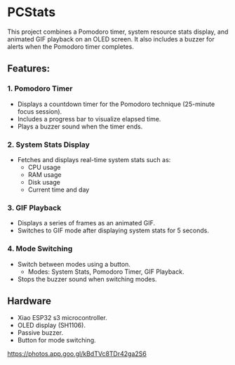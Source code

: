 # PCStats

This project combines a Pomodoro timer, system resource stats display, and animated GIF playback on an OLED screen. It also includes a buzzer for alerts when the Pomodoro timer completes.

## Features:

### 1. **Pomodoro Timer**
- Displays a countdown timer for the Pomodoro technique (25-minute focus session).
- Includes a progress bar to visualize elapsed time.
- Plays a buzzer sound when the timer ends.

### 2. **System Stats Display**
- Fetches and displays real-time system stats such as:
  - CPU usage
  - RAM usage
  - Disk usage
  - Current time and day

### 3. **GIF Playback**
- Displays a series of frames as an animated GIF.
- Switches to GIF mode after displaying system stats for 5 seconds.

### 4. **Mode Switching**
- Switch between modes using a button.
  - Modes: System Stats, Pomodoro Timer, GIF Playback.
- Stops the buzzer sound when switching modes.

## Hardware
- Xiao ESP32 s3 microcontroller.
- OLED display (SH1106).
- Passive buzzer.
- Button for mode switching.


https://photos.app.goo.gl/kBdTVc8TDr42ga2S6